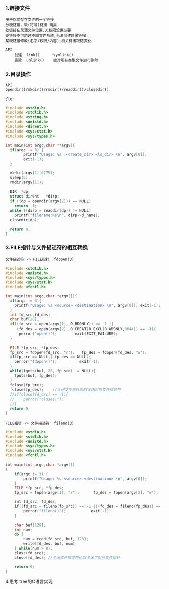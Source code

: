 ### 1.链接文件	
	用于指向存在文件的一个链接
	分硬链接，软(符号)链接 两类
	软链接记录源文件位置,无权限设置必要
	硬链接不可跨越不同文件系统,无法创建目录链接
	某硬链接修改(名字/权限/内容),相关链接跟随变化

	API	
		创建	link()		symlink()	
		删除	unlink()    能对所有类型文件进行删除


### 2.目录操作
	API
	opendir()/mkdir()/rmdir()/readdir()/closedir()

t1.c:
```c
#include <stdio.h>
#include <stdlib.h>
#include <string.h>
#include <unistd.h>
#include <dirent.h>
#include <sys/stat.h> 
#include <sys/types.h>

int main(int argc,char **argv){
  if(argc != 3) {
        printf("Usage: %s  <create_dir> <ls_dir> \n", argv[0]); 
        exit(-1);
  }

  mkdir(argv[1],0775);
  sleep(6);
  rmdir(argv[1]);
  
  DIR  *dp;
  struct dirent   *dirp;
  if ((dp = opendir(argv[2])) == NULL)
    return -1;
  while ((dirp = readdir(dp)) != NULL)
    printf("filename:%s\n", dirp->d_name);
  closedir(dp);
  
  return 0;
}
```

### 3.FILE指针与文件描述符的相互转换
	文件描述符 -> FILE指针  fdopen(3)

```c
#include <stdlib.h>
#include <unistd.h>
#include <sys/types.h>
#include <sys/stat.h> 
#include <fcntl.h>    

int main(int argc,char *argv[]){
  if(argc != 3){
    printf("Usage: %s <source> <destination> \n", argv[0]); exit(-1);
  }
  int fd_src,fd_des;
  char buf[20];
  if((fd_src = open(argv[1], O_RDONLY)) == -1 ||
     (fd_des = open(argv[2], O_CREAT|O_EXCL|O_WRONLY,0644)) == -1){
      perror("open()");        exit(EXIT_FAILURE);
  }
  
  FILE *fp_src, *fp_des;
  fp_src = fdopen(fd_src, "r");   fp_des = fdopen(fd_des, "w");
  if(fp_src == NULL|| fp_des == NULL){
    perror("fdopen()");          exit(-1);
  } 
  while(fgets(buf, 20, fp_src) != NULL){
    fputs(buf, fp_des);
  } 
  fclose(fp_src);   
  fclose(fp_des);    //关闭文件指针同时关闭对应文件描述符
  //if(close(fd_src) == -1){      
  //	perror("close()");    
  //}  
  return 0;
}
```

	FILE指针 -> 文件描述符  fileno(3)
```c
#include <stdio.h>
#include <stdlib.h>
#include <unistd.h>
#include <sys/types.h>
#include <sys/stat.h> 
#include <fcntl.h>    

int main(int argc,char *argv[])
{
    if(argc != 3) {
        printf("Usage: %s <source> <destination> \n", argv[0]);        exit(-1);
    }
    FILE *fp_src, *fp_des;
    fp_src = fopen(argv[1], "r");      fp_des = fopen(argv[2], "w");

    int fd_src, fd_des;
    if((fd_src = fileno(fp_src)) == -1 ||(fd_des = fileno(fp_des)) == -1) {
        perror("fileno()");           exit(-1);
    }

    char buf[128];
    int num;
    do {
        num = read(fd_src, buf, 128);
        write(fd_des, buf, num);
    } while(num > 0);
    close(fd_src);   
	close(fd_des); //关闭文件描述符也就关闭了对应文件指针

    return 0;
}
```

4.思考
	tree的C语言实现
